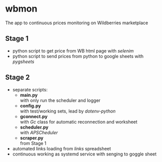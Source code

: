 # wbmon  
The app to continuous prices monitoring on Wildberries marketplace  
  
## Stage 1   
* python script to get price from WB html page with _selenim_  
* python script to send prices from python to google sheets with _pygsheets_  
  
## Stage 2  
* separate scripts:  
    - **main.py**   
    with only run the scheduler  and logger  
    - **config.py**  
    with test/working sets, lead by _dotenv-python_  
    - **gconnect.py**  
    with _Gc_ class for automatic reconnection and worksheet
    - **scheduler.py**  
    with _APSCheduler_
    - **scraper.py**  
    from Stage 1
* automated links loading from *links* spreadsheet
* continuous working as systemd service with senging to goggle sheet
